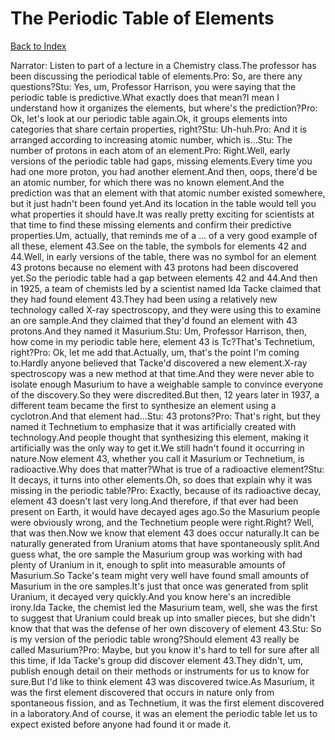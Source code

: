 # The Periodic Table of Elements
[Back to Index](https://github.com/windows10010/tpoExtractor/blog/master/README.md)

Narrator: Listen to part of a lecture in a Chemistry class.The professor has been discussing the periodical table of elements.Pro: So, are there any questions?Stu: Yes, um, Professor Harrison, you were saying that the periodic table is predictive.What exactly does that mean?I mean I understand how it organizes the elements, but where's the prediction?Pro: Ok, let's look at our periodic table again.Ok, it groups elements into categories that share certain properties, right?Stu: Uh-huh.Pro: And it is arranged according to increasing atomic number, which is...Stu: The number of protons in each atom of an element.Pro: Right.Well, early versions of the periodic table had gaps, missing elements.Every time you had one more proton, you had another element.And then, oops, there'd be an atomic number, for which there was no known element.And the prediction was that an element with that atomic number existed somewhere, but it just hadn't been found yet.And its location in the table would tell you what properties it should have.It was really pretty exciting for scientists at that time to find these missing elements and confirm their predictive properties.Um, actually, that reminds me of a ... of a very good example of all these, element 43.See on the table, the symbols for elements 42 and 44.Well, in early versions of the table, there was no symbol for an element 43 protons because no element with 43 protons had been discovered yet.So the periodic table had a gap between elements 42 and 44.And then in 1925, a team of chemists led by a scientist named Ida Tacke claimed that they had found element 43.They had been using a relatively new technology called X-ray spectroscopy, and they were using this to examine an ore sample.And they claimed that they'd found an element with 43 protons.And they named it Masurium.Stu: Um, Professor Harrison, then, how come in my periodic table here, element 43 is Tc?That's Technetium, right?Pro: Ok, let me add that.Actually, um, that's the point I'm coming to.Hardly anyone believed that Tacke'd discovered a new element.X-ray spectroscopy was a new method at that time.And they were never able to isolate enough Masurium to have a weighable sample to convince everyone of the discovery.So they were discredited.But then, 12 years later in 1937, a different team became the first to synthesize an element using a cyclotron.And that element had...Stu: 43 protons?Pro: That's right, but they named it Technetium to emphasize that it was artificially created with technology.And people thought that synthesizing this element, making it artificially was the only way to get it.We still hadn't found it occurring in nature.Now element 43, whether you call it Masurium or Technetium, is radioactive.Why does that matter?What is true of a radioactive element?Stu: It decays, it turns into other elements.Oh, so does that explain why it was missing in the periodic table?Pro: Exactly, because of its radioactive decay, element 43 doesn't last very long.And therefore, if that ever had been present on Earth, it would have decayed ages ago.So the Masurium people were obviously wrong, and the Technetium people were right.Right? Well, that was then.Now we know that element 43 does occur naturally.It can be naturally generated from Uranium atoms that have spontaneously split.And guess what, the ore sample the Masurium group was working with had plenty of Uranium in it, enough to split into measurable amounts of Masurium.So Tacke's team might very well have found small amounts of Masurium in the ore samples.It's just that once was generated from split Uranium, it decayed very quickly.And you know here's an incredible irony.Ida Tacke, the chemist led the Masurium team, well, she was the first to suggest that Uranium could break up into smaller pieces, but she didn't know that that was the defense of her own discovery of element 43.Stu: So is my version of the periodic table wrong?Should element 43 really be called Masurium?Pro: Maybe, but you know it's hard to tell for sure after all this time, if Ida Tacke's group did discover element 43.They didn't, um, publish enough detail on their methods or instruments for us to know for sure.But I'd like to think element 43 was discovered twice.As Masurium, it was the first element discovered that occurs in nature only from spontaneous fission, and as Technetium, it was the first element discovered in a laboratory.And of course, it was an element the periodic table let us to expect existed before anyone had found it or made it.
 